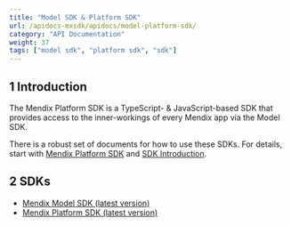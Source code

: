 ```yaml
---
title: "Model SDK & Platform SDK"
url: /apidocs-mxsdk/apidocs/model-platform-sdk/
category: "API Documentation"
weight: 37
tags: ["model sdk", "platform sdk", "sdk"]
---
```


## 1 Introduction

The Mendix Platform SDK is a TypeScript- & JavaScript-based SDK that provides access to the inner-workings of every Mendix app via the Model SDK. 

There is a robust set of documents for how to use these SDKs. For details, start with [Mendix Platform SDK](/apidocs-mxsdk/mxsdk/) and [SDK Introduction](/apidocs-mxsdk/mxsdk/sdk-intro/).

## 2 SDKs

* [Mendix Model SDK (latest version)](https://apidocs.rnd.mendix.com/modelsdk/latest/index.html)
* [Mendix Platform SDK (latest version)](https://apidocs.rnd.mendix.com/platformsdk/latest/index.html)

